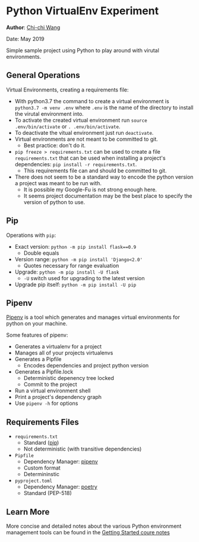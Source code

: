 # Python VirtualEnv Experiment
**Author**: [Chi-chi Wang](https://github.com/chichiwang)

Date: May 2019

Simple sample project using Python to play around with virutal environments.

## General Operations
Virtual Environments, creating a requirements file:

* With python3.7 the command to create a virtual environment is `python3.7 -m venv .env` where `.env` is the name of the directory to install the virutal environment into.
* To activate the created virtual environment run `source .env/bin/activate` or `. .env/bin/activate`.
* To deactivate the vitual environment just run `deactivate`.
* Virtual environments are not meant to be committed to git.
  * Best practice: don't do it.
* `pip freeze > requirements.txt` can be used to create a file `requirements.txt` that can be used when installing a project's dependencies: `pip install -r requirements.txt`.
    * This requirements file can and should be committed to git.
* There does not seem to be a standard way to encode the python version a project was meant to be run with.
  * It is possible my Google-Fu is not strong enough here.
  * It seems project documentation may be the best place to specify the version of python to use.

## Pip
Operations with `pip`:

* Exact version: `python -m pip install flask==0.9`
  * Double equals
* Version range: `python -m pip install 'Django<2.0'`
  * Quotes necessary for range evaluation
* Upgrade: `python -m pip install -U flask`
  * `-U` switch used for upgrading to the latest version
* Upgrade pip itself: `python -m pip install -U pip`

## Pipenv
[Pipenv](https://github.com/pypa/pipenv) is a tool which generates and manages virtual environments for python on your machine.

Some features of pipenv:

* Generates a virtualenv for a project
* Manages all of your projects virtualenvs
* Generates a Pipfile
  * Encodes dependencies and project python version
* Generates a Pipfile.lock
  * Deterministic depenency tree locked
  * Commit to the project
* Run a virtual environment shell
* Print a project's dependency graph
* Use `pipenv -h` for options

## Requirements Files
* `requirements.txt`
  * Standard ([pip](https://pypi.org/project/pip/))
  * Not deterministic (with transitive dependencies)
* `Pipfile`
  * Dependency Manager: [pipenv](https://github.com/pypa/pipenv)
  * Custom format
  * Determininstic
* `pyproject.toml`
  * Dependency Manager: [poetry](https://github.com/sdispater/poetry)
  * Standard (PEP-518)

## Learn More
More concise and detailed notes about the various Python environment management tools can be found in the [Getting Started coure notes](../getting_started#virtual-environments)
